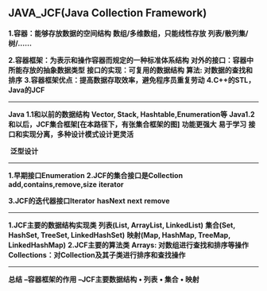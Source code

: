 ## JAVA_JCF(Java Collection Framework)

**1.容器：能够存放数据的空间结构**
    **数组/多维数组，只能线性存放**
    **列表/散列集/树/……**

**2.容器框架：为表示和操作容器而规定的一种标准体系结构**
    **对外的接口：容器中所能存放的抽象数据类型**
    **接口的实现：可复用的数据结构**
    **算法: 对数据的查找和排序**
**3.容器框架优点：提高数据存取效率，避免程序员重复劳动**
**4.C++的STL，Java的JCF**

------

**Java 1.1和以前的数据结构**
    **Vector, Stack, Hashtable,Enumeration等**
 **Java1.2和以后，JCF集合框架[在本路径下，有张集合框架的图]**
    **功能更强大**
    **易于学习**
    **接口和实现分离，多种设计模式设计更灵活**

​    **泛型设计**

------

**1.早期接口Enumeration**
**2.JCF的集合接口是Collection**
    **add,contains,remove,size**
    **iterator**

**3.JCF的迭代器接口Iterator**
    **hasNext**
    **next**
    **remove**

------

**1.JCF主要的数据结构实现类**
    **列表(List, ArrayList, LinkedList)**
    **集合(Set, HashSet, TreeSet, LinkedHashSet)**
    **映射(Map, HashMap, TreeMap, LinkedHashMap)**
**2.JCF主要的算法类**
    **Arrays: 对数组进行查找和排序等操作**
    **Collections：对Collection及其子类进行排序和查找操作**

------

**总结**
**–容器框架的作用**
**–JCF主要数据结构**
**• 列表**
**• 集合**
**• 映射**